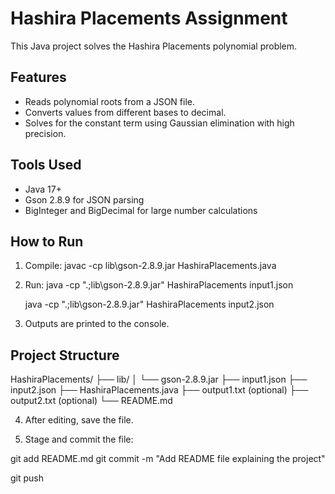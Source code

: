 ﻿# Hashira Placements Assignment

This Java project solves the Hashira Placements polynomial problem.

## Features
- Reads polynomial roots from a JSON file.
- Converts values from different bases to decimal.
- Solves for the constant term using Gaussian elimination with high precision.

## Tools Used
- Java 17+
- Gson 2.8.9 for JSON parsing
- BigInteger and BigDecimal for large number calculations

## How to Run

1. Compile:
javac -cp lib\gson-2.8.9.jar HashiraPlacements.java

2. Run:
java -cp ".;lib\gson-2.8.9.jar" HashiraPlacements input1.json

    java -cp ".;lib\gson-2.8.9.jar" HashiraPlacements input2.json


4. Outputs are printed to the console.
## Project Structure

HashiraPlacements/
├── lib/
│ └── gson-2.8.9.jar
├── input1.json
├── input2.json
├── HashiraPlacements.java
├── output1.txt (optional)
├── output2.txt (optional)
└── README.md

4. After editing, save the file.

5. Stage and commit the file:

git add README.md
git commit -m "Add README file explaining the project"

git push

